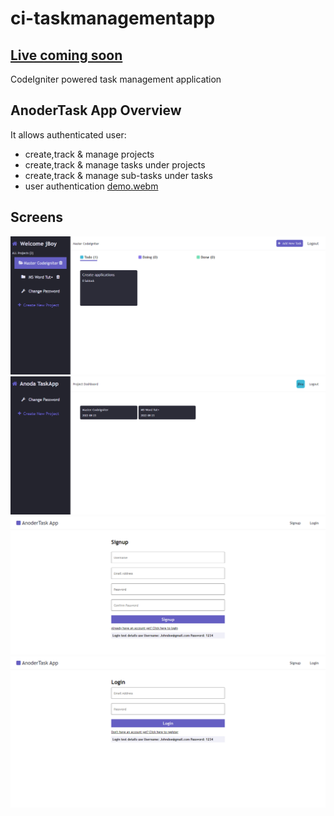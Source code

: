 # ci-taskmanagementapp 
## [Live coming soon](#)
CodeIgniter powered task management application

## AnoderTask App Overview
It allows authenticated user:
- create,track & manage projects
- create,track & manage tasks under projects
- create,track & manage sub-tasks under tasks
- user authentication
[demo.webm](https://user-images.githubusercontent.com/67139158/187041747-d1a912eb-12b5-406a-9177-6ad7279e06d7.webm)


## Screens
![This is an image](public/assets/screens/img1.png)
![This is an image](public/assets/screens/img2.png)
![This is an image](public/assets/screens/img3.png)
![This is an image](public/assets/screens/img4.png)
